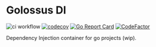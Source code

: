 # Golossus DI

![ci workflow](https://github.com/golossus/di/actions/workflows/ci.yml/badge.svg)
[![codecov](https://codecov.io/gh/golossus/di/branch/master/graph/badge.svg?token=DGXZAW5PZF)](https://codecov.io/gh/golossus/di)
[![Go Report Card](https://goreportcard.com/badge/github.com/golossus/di)](https://goreportcard.com/report/github.com/golossus/di)
[![CodeFactor](https://www.codefactor.io/repository/github/golossus/di/badge)](https://www.codefactor.io/repository/github/golossus/di)

Dependency Injection container for go projects (wip).

